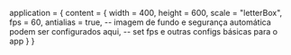 application = {
    content = {
        width = 400,
        height = 600,
        scale = "letterBox",
        fps = 60,
        antialias = true,
        -- imagem de fundo e segurança automática podem ser configurados aqui,
        -- set fps e outras configs básicas para o app
    }
}
